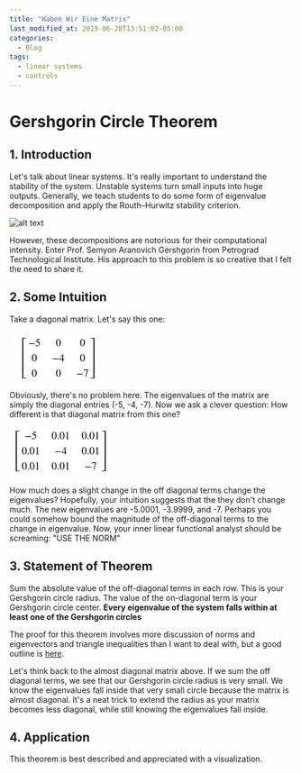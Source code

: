 ```yaml
---
title: "Haben Wir Eine Matrix"
last_modified_at: 2019-06-20T13:51:02-05:00
categories:
  - Blog
tags:
  - linear systems
  - controls
---
```


# Gershgorin Circle Theorem
## 1. Introduction
Let's talk about linear systems. It's really important to understand the stability of the system. Unstable systems turn small inputs into huge outputs. Generally, we teach students to do some form of eigenvalue decomposition and apply the Routh–Hurwitz stability criterion. 

![alt text](https://isaacscienceblog.files.wordpress.com/2017/08/control_m.gif "Types of Stability")

However, these decompositions are notorious for their computational intensity. Enter Prof. Semyon Aranovich Gershgorin from Petrograd Technological Institute. His approach to this problem is so creative that I felt the need to share it. 

## 2. Some Intuition
Take a diagonal matrix. Let's say this one:

![alt text](/assets/images/diagonal.png "Diagonal Matrix")

Obviously, there's no problem here. The eigenvalues of the matrix are simply the diagonal entries (-5, -4, -7). Now we ask a clever question: How different is that diagonal matrix from this one? 

![alt text](/assets/images/less_diagonal.png "Diagonal Matrix")

How much does a slight change in the off diagonal terms change the eigenvalues? Hopefully, your intuition suggests that the they don't change much. The new eigenvalues are -5.0001, -3.9999, and -7. Perhaps you could somehow bound the magnitude of the off-diagonal terms to the change in eigenvalue. Now, your inner linear functional analyst should be screaming: "USE THE NORM"

## 3. Statement of Theorem
Sum the absolute value of the off-diagonal terms in each row. This is your Gershgorin circle radius. The value of the on-diagonal term is your Gershgorin circle center. **Every eigenvalue of the system falls within at least one of the Gershgorin circles** 

The proof for this theorem involves more discussion of norms and eigenvectors and triangle inequalities than I want to deal with, but a good outline is [here](https://mathworld.wolfram.com/GershgorinCircleTheorem.html).

Let's think back to the almost diagonal matrix above. If we sum the off diagonal terms, we see that our Gershgorin circle radius is very small. We know the eigenvalues fall inside that very small circle because the matrix is almost diagonal. It's a neat trick to extend the radius as your matrix becomes less diagonal, while still knowing the eigenvalues fall inside. 

## 4. Application
This theorem is best described and appreciated with a visualization. 








